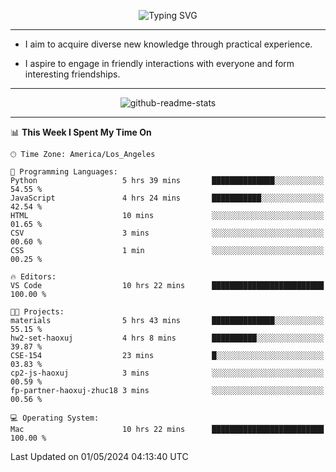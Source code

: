 <p align="center">
  <img src="https://readme-typing-svg.demolab.com?font=Fira+Code&weight=500&size=32&duration=2500&pause=1600&center=true&vCenter=true&random=false&width=1024&height=64&lines=Hi+there+%F0%9F%91%8B;I'm+delighted+you+could+make+it+here+%F0%9F%8E%89;I'm+Harry%2C+a+college+student+still+finding+my+way" alt="Typing SVG" />
</p>


---


- I aim to acquire diverse new knowledge through practical experience.

- I aspire to engage in friendly interactions with everyone and form interesting friendships.


---


<p align="center">
  <img src="https://github-readme-stats.vercel.app/api?username=Harry-Jing&show_icons=true" alt="github-readme-stats"/>
</p>


---

<!--START_SECTION:waka-->
📊 **This Week I Spent My Time On** 

```text
🕑︎ Time Zone: America/Los_Angeles

💬 Programming Languages: 
Python                   5 hrs 39 mins       ██████████████░░░░░░░░░░░   54.55 % 
JavaScript               4 hrs 24 mins       ███████████░░░░░░░░░░░░░░   42.54 % 
HTML                     10 mins             ░░░░░░░░░░░░░░░░░░░░░░░░░   01.65 % 
CSV                      3 mins              ░░░░░░░░░░░░░░░░░░░░░░░░░   00.60 % 
CSS                      1 min               ░░░░░░░░░░░░░░░░░░░░░░░░░   00.25 % 

🔥 Editors: 
VS Code                  10 hrs 22 mins      █████████████████████████   100.00 % 

🐱‍💻 Projects: 
materials                5 hrs 43 mins       ██████████████░░░░░░░░░░░   55.15 % 
hw2-set-haoxuj           4 hrs 8 mins        ██████████░░░░░░░░░░░░░░░   39.87 % 
CSE-154                  23 mins             █░░░░░░░░░░░░░░░░░░░░░░░░   03.83 % 
cp2-js-haoxuj            3 mins              ░░░░░░░░░░░░░░░░░░░░░░░░░   00.59 % 
fp-partner-haoxuj-zhuc18 3 mins              ░░░░░░░░░░░░░░░░░░░░░░░░░   00.56 % 

💻 Operating System: 
Mac                      10 hrs 22 mins      █████████████████████████   100.00 % 
```


 Last Updated on 01/05/2024 04:13:40 UTC
<!--END_SECTION:waka-->
